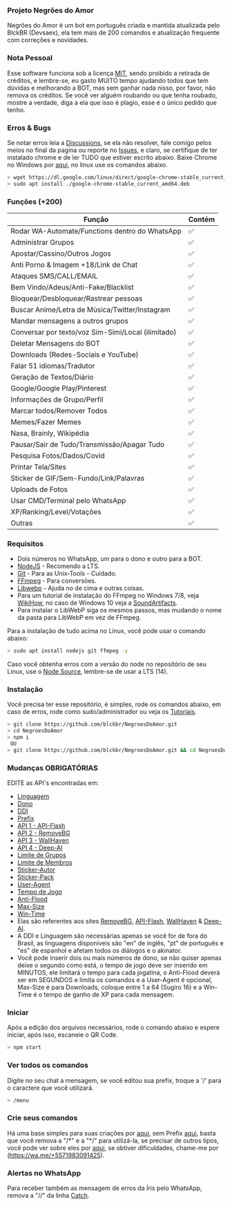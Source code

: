 ### Projeto Negrões do Amor
Negrões do Amor é um bot em português criada e mantida atualizada pelo BlckBR (Devsaex), ela tem mais de 200 comandos e atualização frequente com correções e novidades.


### Nota Pessoal
Esse software funciona sob a licença [MIT](http://escolhaumalicenca.com.br/licencas/mit/), sendo proibido a retirada de créditos, e lembre-se, eu gasto MUITO tempo ajudando todos que tem dúvidas e melhorando a BOT, mas sem ganhar nada nisso, por favor, não remova os créditos.
Se você ver alguém roubando ou que tenha roubado, mostre a verdade, diga a ela que isso é plagio, esse é o único pedido que tenho.

### Erros & Bugs
Se notar erros leia a [Discussions](https://github.com/blckbr/NegroesDoAmor/discussions), se ela não resolver, fale comigo pelos meios no final da pagina ou reporte no [Issues](https://github.com/blckbr/NegroesDoAmor/issues), e claro, se certifique de ter instalado chrome e de ler TUDO que estiver escrito abaixo.
Baixe Chrome no Windows por [aqui](https://www.google.com/chrome), no linux use os comandos abaixo.

```bash
> wget https://dl.google.com/linux/direct/google-chrome-stable_current_amd64.deb
> sudo apt install ./google-chrome-stable_current_amd64.deb
```

### Funções (+200)

| Função |Contém|
| ------------- | ------------- |
| Rodar WA-Automate/Functions dentro do WhatsApp |✅|
| Administrar Grupos |✅|
| Apostar/Cassino/Outros Jogos |✅|
| Anti Porno & Imagem +18/Link de Chat |✅|
| Ataques SMS/CALL/EMAIL |✅|
| Bem Vindo/Adeus/Anti-Fake/Blacklist |✅|
| Bloquear/Desbloquear/Rastrear pessoas |✅|
| Buscar Anime/Letra de Música/Twitter/Instagram |✅|
| Mandar mensagens a outros grupos |✅|
| Conversar por texto/voz Sim-Simi/Local (ilimitado) |✅|
| Deletar Mensagens do BOT |✅|
| Downloads (Redes-Sociais e YouTube) |✅|
| Falar 51 idiomas/Tradutor |✅|
| Geração de Textos/Diário |✅|
| Google/Google Play/Pinterest |✅|
| Informações de Grupo/Perfil |✅|
| Marcar todos/Remover Todos |✅|
| Memes/Fazer Memes |✅|
| Nasa, Brainly, Wikipédia |✅|
| Pausar/Sair de Tudo/Transmissão/Apagar Tudo |✅|
| Pesquisa Fotos/Dados/Covid |✅|
| Printar Tela/Sites |✅||
| Sticker de GIF/Sem-Fundo/Link/Palavras |✅|
| Uploads de Fotos |✅|
| Usar CMD/Terminal pelo WhatsApp |✅|
| XP/Ranking/Level/Votações |✅|
| Outras |✅|

### Requisitos

- Dois números no WhatsApp, um para o dono e outro para a BOT.
- [NodeJS](https://nodejs.org) - Recomendo a LTS.
- [Git](https://git-scm.com) - Para as Unix-Tools - Cuidado.
- [FFmpeg](https://ffmpeg.org) - Para conversões.
- [Libwebp](https://developers.google.com/speed/webp/download) - Ajuda no de cima e outras coisas.
- Para um tutorial de instalação do FFmpeg no Windows 7/8, veja [WikiHow](https://pt.wikihow.com/Instalar-o-FFmpeg-no-Windows), no caso de Windows 10 veja a [SoundArtifacts](https://soundartifacts.com/pt/how-to/186-how-to-install-ffmpeg-on-windows-10-amp-add-ffmpeg-to-windows-path.html).
- Para instalar o LibWebP siga os mesmos passos, mas mudando o nome da pasta para LibWebP em vez de FFmpeg.

Para a instalação de tudo acima no Linux, você pode usar o comando abaixo:

```bash
> sudo apt install nodejs git ffmpeg -y
```

Caso você obtenha erros com a versão do node no repositório de seu Linux, use o [Node Source](https://github.com/nodesource/distributions), lembre-se de usar a LTS (14).

### Instalação
Você precisa ter esse repositório, é simples, rode os comandos abaixo, em caso de erros, rode como sudo/administrador ou veja os [Tutoriais](https://github.com/blckbr/NegroesDoAmor/discussions/28).

```bash
> git clone https://github.com/blckbr/NegroesDoAmor.git
> cd NegroesDoAmor
> npm i
 OU
> git clone https://github.com/blckbr/NegroesDoAmor.git && cd NegroesDoAmor && npm i
```

### Mudanças OBRIGATÓRIAS
EDITE as API's encontradas em:

- [Linguagem](https://github.com/blckbr/NegroesDoAmor/blob/main/lib/config/Bot/config.json#2)
- [Dono](https://github.com/blckbr/NegroesDoAmor/blob/main/lib/config/Bot/config.json#3)
- [DDI](https://github.com/blckbr/NegroesDoAmor/blob/main/lib/config/Bot/config.json#4)
- [Prefix](https://github.com/blckbr/NegroesDoAmor/blob/main/lib/config/Bot/config.json#5)
- [API 1 - API-Flash](https://github.com/blckbr/NegroesDoAmor/blob/main/lib/config/Bot/config.json#6)
- [API 2 - RemoveBG](https://github.com/blckbr/NegroesDoAmor/blob/main/lib/config/Bot/config.json#7)
- [API 3 - WallHaven](https://github.com/blckbr/NegroesDoAmor/blob/main/lib/config/Bot/config.json#8)
- [API 4 - Deep-AI](https://github.com/blckbr/NegroesDoAmor/blob/main/lib/config/Bot/config.json#9)
- [Limite de Grupos](https://github.com/blckbr/NegroesDoAmor/blob/main/lib/config/Bot/config.json#10)
- [Limite de Membros](https://github.com/blckbr/NegroesDoAmor/blob/main/lib/config/Bot/config.json#11)
- [Sticker-Autor](https://github.com/blckbr/NegroesDoAmor/blob/main/lib/config/Bot/config.json#12)
- [Sticker-Pack](https://github.com/blckbr/NegroesDoAmor/blob/main/lib/config/Bot/config.json#13)
- [User-Agent](https://github.com/blckbr/NegroesDoAmor/blob/main/lib/config/Bot/config.json#14)
- [Tempo de Jogo](https://github.com/blckbr/NegroesDoAmor/blob/main/lib/config/Bot/config.json#15)
- [Anti-Flood](https://github.com/blckbr/NegroesDoAmor/blob/main/lib/config/Bot/config.json#16)
- [Max-Size](https://github.com/blckbr/NegroesDoAmor/blob/main/lib/config/Bot/config.json#17)
- [Win-Time](https://github.com/blckbr/NegroesDoAmor/blob/main/lib/config/Bot/config.json#18)
- Elas são referentes aos sites [RemoveBG](https://www.remove.bg/pt-br), [API-Flash](https://apiflash.com), [WallHaven](https://wallhaven.cc/settings/account) & [Deep-AI](https://deepai.org).
- A DDI e Linguagem são necessárias apenas se você for de fora do Brasil, as linguagens disponiveis são "en" de inglês, "pt" de português e "es" de espanhol e afetam todos os diálogos e o akinator.
- Você pode inserir dois ou mais números de dono, se não quiser apenas deixe o segundo como está, o tempo de jogo deve ser inserido em MINUTOS, ele limitará o tempo para cada jogatina, o Anti-Flood deverá ser em SEGUNDOS e limita os comandos e a User-Agent é opcional, Max-Size é para Downloads, coloque entre 1 a 64 (Sugiro 16) e a Win-Time é o tempo de ganho de XP para cada mensagem.

### Iniciar
Após a edição dos arquivos necessários, rode o comando abaixo e espere iniciar, após isso, escaneie o QR Code.

```bash
> npm start
```

### Ver todos os comandos
Digite no seu chat a mensagem, se você editou sua prefix, troque a '/' para o caractere que você utilizará.

```bash
> /menu
```

### Crie seus comandos
Há uma base simples para suas criações por [aqui](https://github.com/blckbr/NegroesDoAmor/blob/main/config.js#L4026), sem Prefix [aqui](https://github.com/blckbr/NegroesDoAmor/blob/main/config.js#L304), basta que você remova a "/\*" e a "\*/" para utilizá-la, se precisar de outros tipos, você pode ver sobre eles por [aqui](https://docs.openwa.dev/classes/api_client.client.html), se obtiver dificuldades, chame-me por (https://wa.me/+5571983091425).

### Alertas no WhatsApp
Para receber também as mensagem de erros da Íris pelo WhatsApp, remova a "//" da linha [Catch](https://github.com/blckbr/NegroesDoAmor/blob/main/config.js#L4038).

